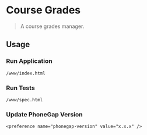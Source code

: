 # Course Grades

> A course grades manager.

## Usage

### Run Application

    /www/index.html

### Run Tests

    /www/spec.html

### Update PhoneGap Version

    <preference name="phonegap-version" value="x.x.x" />


